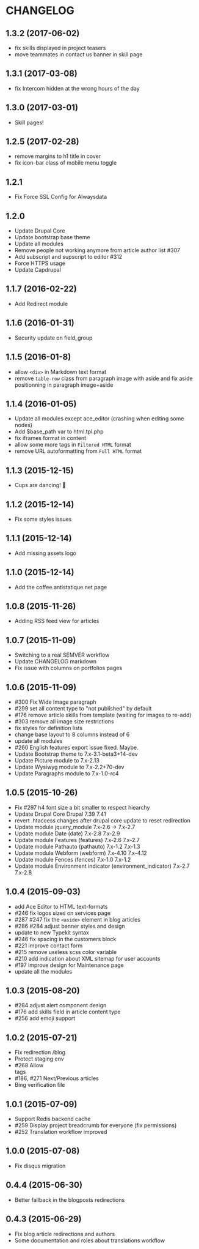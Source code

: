 CHANGELOG
=========

## 1.3.2 (2017-06-02)
- fix skills displayed in project teasers
- move teammates in contact us banner in skill page

## 1.3.1 (2017-03-08)
- fix Intercom hidden at the wrong hours of the day

## 1.3.0 (2017-03-01)
- Skill pages!

## 1.2.5 (2017-02-28)
- remove margins to h1 title in cover
- fix icon-bar class of mobile menu toggle

## 1.2.1
- Fix Force SSL Config for Alwaysdata

## 1.2.0
- Update Drupal Core
- Update bootstrap base theme
- Update all modules
- Remove people not working anymore from article author list #307
- Add subscript and supscript to editor #312
- Force HTTPS usage
- Update Capdrupal

## 1.1.7 (2016-02-22)
- Add Redirect module

## 1.1.6 (2016-01-31)
- Security update on field_group

## 1.1.5 (2016-01-8)

- allow `<div>` in Markdown text format
- remove `table-row` class from paragraph image with aside and fix aside positionning in paragraph image+aside

## 1.1.4 (2016-01-05)

- Update all modules except ace_editor (crashing when editing some nodes)
- Add $base_path var to html.tpl.php
- fix iframes format in content
- allow some more tags in `Filtered HTML` format
- remove URL autoformatting from `Full HTML` format

## 1.1.3 (2015-12-15)

- Cups are dancing! 💃

## 1.1.2 (2015-12-14)

- Fix some styles issues

## 1.1.1 (2015-12-14)

- Add missing assets logo

## 1.1.0 (2015-12-14)

- Add the coffee.antistatique.net page

## 1.0.8 (2015-11-26)

- Adding RSS feed view for articles

## 1.0.7 (2015-11-09)

- Switching to a real SEMVER workflow
- Update CHANGELOG markdown
- Fix issue with columns on portfolios pages


## 1.0.6 (2015-11-09)

- #300 Fix Wide Image paragraph
- #299 set all content type to "not published" by default
- #176 remove article skills from template (waiting for images to re-add)
- #303 remove all image size restrictions
- fix styles for definition lists
- change base layout to 8 columns instead of 6
- update all modules
- #260 English features export issue fixed. Maybe.
- Update Bootstrap theme to 7.x-3.1-beta3+14-dev
- Update Picture module to 7.x-2.13
- Update Wysiwyg module to 7.x-2.2+70-dev
- Update Paragraphs module to 7.x-1.0-rc4

## 1.0.5 (2015-10-26)

- Fix #297 h4 font size a bit smaller to respect hiearchy
- Update Drupal Core Drupal 7.39 7.41
- revert .htaccess changes after drupal core update to reset redirection
- Update module jquery_module 7.x-2.6 -> 7.x-2.7
- Update module Date (date) 7.x-2.8 7.x-2.9
- Update module Features (features) 7.x-2.6 7.x-2.7
- Update module Pathauto (pathauto) 7.x-1.2 7.x-1.3
- Update module Webform (webform) 7.x-4.10 7.x-4.12
- Update module Fences (fences) 7.x-1.0 7.x-1.2
- Update module Environment indicator (environment_indicator) 7.x-2.7 7.x-2.8

## 1.0.4 (2015-09-03)

- add Ace Editor to HTML text-formats
- #246 fix logos sizes on services page
- #287 #247 fix the `<aside>` element in blog articles
- #286 #284 adjust banner styles and design
- update to new Typekit syntax
- #246 fix spacing in the customers block
- #221 improve contact form
- #215 remove useless scss color variable
- #210 add indication about XML sitemap for user accounts
- #197 improve design for Maintenance page
- update all the modules

## 1.0.3 (2015-08-20)

- #284 adjust alert component design
- #176 add skills field in article content type
- #256 add emoji support

## 1.0.2 (2015-07-21)

- Fix redirection /blog
- Protect staging env
- #268 Allow <br> tags
- #186, #271 Next/Previous articles
- Bing verification file

## 1.0.1 (2015-07-09)

- Support Redis backend cache
- #259 Display project breadcrumb for everyone (fix permissions)
- #252 Translation workflow improved

## 1.0.0 (2015-07-08)

- Fix disqus migration

## 0.4.4 (2015-06-30)

- Better fallback in the blogposts redirections

## 0.4.3 (2015-06-29)

- Fix blog article redirections and authors
- Some documentation and roles about translations workflow
